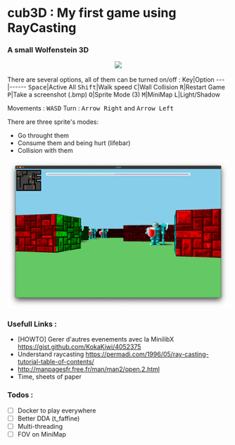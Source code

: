 # cub3D : My first game using RayCasting
### A small Wolfenstein 3D

<p align="center">
	<img src="./game.gif" >
</p>

There are several options, all of them can be turned on/off :
Key|Option
---|------
<kbd>Space</kbd>|Active All
<kbd>Shift</kbd>|Walk speed
<kbd>C</kbd>|Wall Collision
<kbd>R</kbd>|Restart Game
<kbd>P</kbd>|Take a screenshot (.bmp)
<kbd>O</kbd>|Sprite Mode (3)
<kbd>M</kbd>|MiniMap
<kbd>L</kbd>|Light/Shadow

Movements : <kbd>W</kbd><kbd>A</kbd><kbd>S</kbd><kbd>D</kbd>
Turn : <kbd>Arrow Right</kbd> and <kbd>Arrow Left</kbd>

There are three sprite's modes:
- Go throught them
- Consume them and being hurt (lifebar)
- Collision with them

<p align="center">
	<img src="./in_game.png" >
</p>

### Usefull Links :
- [HOWTO] Gerer d'autres evenements avec la MinilibX https://gist.github.com/KokaKiwi/4052375
- Understand raycasting https://permadi.com/1996/05/ray-casting-tutorial-table-of-contents/
- http://manpagesfr.free.fr/man/man2/open.2.html
- Time, sheets of paper

### Todos :
- [ ] Docker to play everywhere
- [ ] Better DDA (t_faffine)
- [ ] Multi-threading
- [ ] FOV on MiniMap
